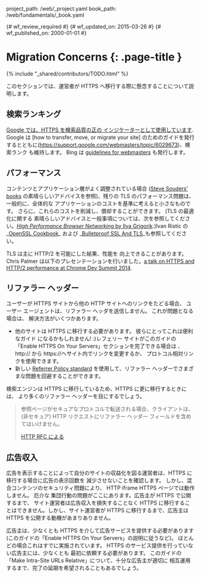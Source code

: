 project_path: /web/_project.yaml
book_path: /web/fundamentals/_book.yaml

{# wf_review_required #}
{# wf_updated_on: 2015-03-26 #}
{# wf_published_on: 2000-01-01 #}

# Migration Concerns {: .page-title }

{% include "_shared/contributors/TODO.html" %}





このセクションでは、運営者が HTTPS へ移行する際に懸念することについて説明します。


## 検索ランキング

[Google では、HTTPS を検索品質の正の
インジケーターとして使用しています](https://googlewebmastercentral.blogspot.com/2014/08/https-as-ranking-signal.html).
Google は [how to transfer, move, or migrate your
site] のためのガイドを発行するとともに(https://support.google.com/webmasters/topic/6029673)、検索ランク
も維持します。 Bing は [guidelines for
webmasters](http://www.bing.com/webmaster/help/webmaster-guidelines-30fba23a) も発行します。

## パフォーマンス

コンテンツとアプリケーション層がよく調整されている場合 ([Steve Souders'
books](https://stevesouders.com/) の素晴らしいアドバイスを参照)、残りの TLS 
のパフォーマンス問題は、一般的に、全体的な
アプリケーションのコストを基準に考えると小さなものです。 さらに、これらのコストを削減し、償却することができます。 (TLS の最適化に関する
素晴らしいアドバイスと一般事項については、次を参照してください。_[High Performance Browser
Networking](http://chimera.labs.oreilly.com/books/1230000000545)_[ by Ilya
Grigorik](http://chimera.labs.oreilly.com/books/1230000000545).)Ivan
Ristic の_[OpenSSL
Cookbook](https://www.feistyduck.com/books/openssl-cookbook/)_ および _[Bulletproof
SSL And TLS](https://www.feistyduck.com/books/bulletproof-ssl-and-tls/)_も参照してください。

TLS は主に HTTP/2 を可能にした結果、性能を
向上できることがあります。 Chris Palmer は以下のプレセンテーションを行いました。[a talk on HTTPS and HTTP/2 performance at Chrome Dev
Summit 2014](/web/shows/cds/2014/tls-all-the-things).

## リファラー ヘッダー

ユーザーが HTTPS サイトから他の HTTP サイトへのリンクをたどる場合、
ユーザー エージェントは、リファラー ヘッダを送信しません。 これが問題となる場合は、
解決方法がいくつかあります。

* 他のサイトは HTTPS に移行する必要があります。 彼らにとってこれは便利なガイド
になるかもしれません! :)レフェリー サイトがこのガイドの「Enable HTTPS On Your Servers」セクションを完了できる場合は
、http:// から https://へサイト内でリンクを変更するか、
プロトコル相対リンクを使用できます。
* 新しい [Referrer Policy
  standard](http://www.w3.org/TR/referrer-policy/#referrer-policy-delivery-meta)
  を使用して、リファラー ヘッダーでさまざまな問題を回避することができます。

検索エンジンは HTTPS に移行しているため、HTTPS に更に移行するときには、
より多くのリファラー ヘッダーを目にするでしょう。

<blockquote class="quote__content g-wide--push-1 g-wide--pull-1 g-medium--push-1">参照ページがセキュアなプロトコルで転送される場合、クライアントは、(非セキュア) HTTP リクエストにリファラー ヘッダー フィールドを含めてはいけません。<p><a href="https://tools.ietf.org/html/rfc2616#section-15.1.3">HTTP RFC による</a></p></blockquote>

## 広告収入

広告を表示することによって自分のサイトの収益化を図る運営者は、HTTPS に移行する場合に広告の表示回数を
減少させないことを確認します。 しかし、混合コンテンツのセキュリティ問題により、
HTTP iframe HTTPS ページでは動作しません。 厄介な
集団行動の問題がここにあります。広告主が HTTPS で公開するまで、
サイト運営者は広告収入を損失することなく HTTPS に移行することはできません。しかし、サイト運営者が HTTPS に移行するまで、広告主は
 HTTPS を公開する動機があまりありません。

広告主は、少なくとも HTTPS を介して広告サービスを提供する必要があります
 (このガイドの「Enable HTTPS On Your Servers」の説明に従うなど)。 ほとんどの場合これはすでに実施されています。 HTTPS のサービス提供を行っていない広告主には、少なくとも
最初に依頼する必要があります。 このガイドの「Make Intra-Site URLs Relative」について、十分な広告主が適切に
相互運用するまで、完了の延期を希望されることもあるでしょう。

